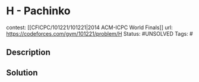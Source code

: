 # H - Pachinko

contest: [[CFICPC/101221/101221|2014 ACM-ICPC World Finals]]
url: https://codeforces.com/gym/101221/problem/H
Status: #UNSOLVED
Tags: #

## Description

## Solution

